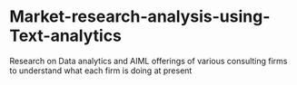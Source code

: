 # Market-research-analysis-using-Text-analytics
Research on Data analytics and AIML offerings of various consulting firms to understand what each firm is doing at present 
